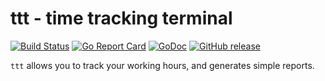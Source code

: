 # ttt - time tracking terminal

[![Build Status](https://travis-ci.org/urld/ttt.svg?branch=master)](https://travis-ci.org/urld/ttt)
[![Go Report Card](https://goreportcard.com/badge/github.com/urld/ttt)](https://goreportcard.com/report/github.com/urld/ttt)
[![GoDoc](https://godoc.org/github.com/urld/ttt?status.svg)](https://godoc.org/github.com/urld/ttt)
[![GitHub release](https://img.shields.io/github/release/urld/ttt.svg)](https://github.com/urld/ttt/releases/latest)

`ttt` allows you to track your working hours, and generates simple reports.
